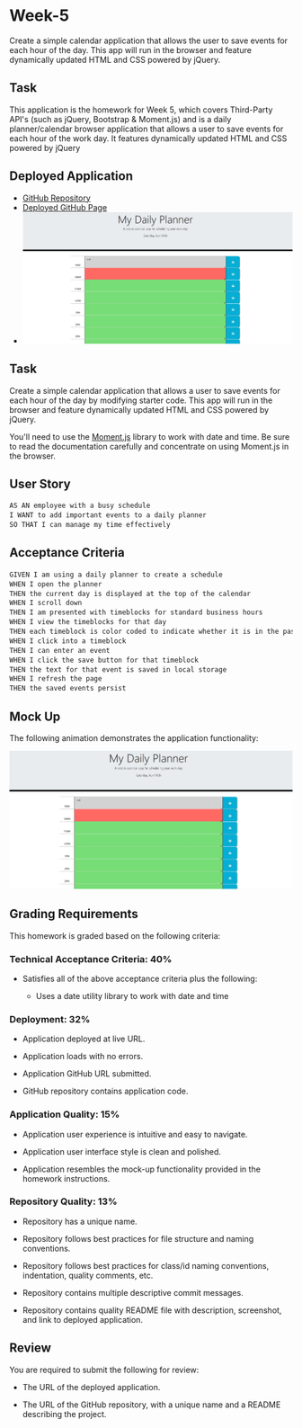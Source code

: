 # Week-5
 Create a simple calendar application that allows the user to save events for each hour of the day. This app will run in the browser and feature dynamically updated HTML and CSS powered by jQuery.


## Task

This application is the homework for Week 5, which covers Third-Party API's (such as jQuery, Bootstrap & Moment.js) and is a daily planner/calendar browser application that allows a user to save events for each hour of the work day. It features dynamically updated HTML and CSS powered by jQuery

## Deployed Application

* [GitHub Repository](https://github.com/AshCarr88/Homework---Week-5.git)
* [Deployed GitHub Page](https://ashcarr88.github.io/Homework---Week-5/)
* ![My Daily Planner](./assets/images/planner.jpg)


## Task

Create a simple calendar application that allows a user to save events for each hour of the day by modifying starter code. This app will run in the browser and feature dynamically updated HTML and CSS powered by jQuery.

You'll need to use the [Moment.js](https://momentjs.com/) library to work with date and time. Be sure to read the documentation carefully and concentrate on using Moment.js in the browser.

## User Story

```md
AS AN employee with a busy schedule
I WANT to add important events to a daily planner
SO THAT I can manage my time effectively
```

## Acceptance Criteria

```md
GIVEN I am using a daily planner to create a schedule
WHEN I open the planner
THEN the current day is displayed at the top of the calendar
WHEN I scroll down
THEN I am presented with timeblocks for standard business hours
WHEN I view the timeblocks for that day
THEN each timeblock is color coded to indicate whether it is in the past, present, or future
WHEN I click into a timeblock
THEN I can enter an event
WHEN I click the save button for that timeblock
THEN the text for that event is saved in local storage
WHEN I refresh the page
THEN the saved events persist
```

## Mock Up

The following animation demonstrates the application functionality:

![A user clicks on slots on the color-coded calendar and edits the events.](./assets/images/04-third-party-apis-homework-demo.jpg)

## Grading Requirements

This homework is graded based on the following criteria: 

### Technical Acceptance Criteria: 40%

* Satisfies all of the above acceptance criteria plus the following:

  * Uses a date utility library to work with date and time

### Deployment: 32%

* Application deployed at live URL.

* Application loads with no errors.

* Application GitHub URL submitted.

* GitHub repository contains application code.

### Application Quality: 15%

* Application user experience is intuitive and easy to navigate.

* Application user interface style is clean and polished.

* Application resembles the mock-up functionality provided in the homework instructions.

### Repository Quality: 13%

* Repository has a unique name.

* Repository follows best practices for file structure and naming conventions.

* Repository follows best practices for class/id naming conventions, indentation, quality comments, etc.

* Repository contains multiple descriptive commit messages.

* Repository contains quality README file with description, screenshot, and link to deployed application.

## Review

You are required to submit the following for review:

* The URL of the deployed application.

* The URL of the GitHub repository, with a unique name and a README describing the project.
